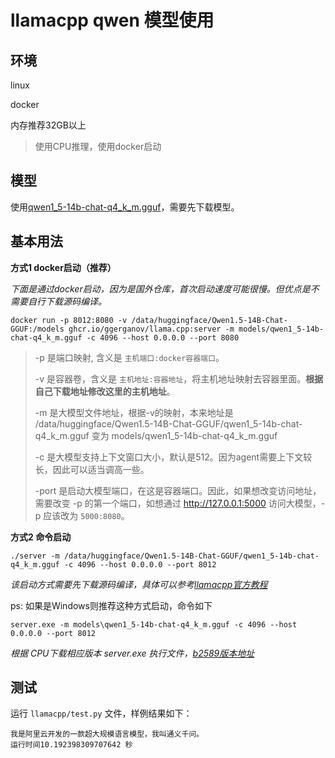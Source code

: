 # llamacpp qwen 模型使用

## 环境

linux

docker

内存推荐32GB以上

> 使用CPU推理，使用docker启动

## 模型

使用[qwen1_5-14b-chat-q4_k_m.gguf](https://modelscope.cn/models/qwen/Qwen1.5-14B-Chat-GGUF/files)，需要先下载模型。

## 基本用法

**方式1 docker启动（推荐）**

*下面是通过docker启动，因为是国外仓库，首次启动速度可能很慢。但优点是不需要自行下载源码编译。*

```shell
docker run -p 8012:8080 -v /data/huggingface/Qwen1.5-14B-Chat-GGUF:/models ghcr.io/ggerganov/llama.cpp:server -m models/qwen1_5-14b-chat-q4_k_m.gguf -c 4096 --host 0.0.0.0 --port 8080
```

> -p 是端口映射, 含义是 `主机端口:docker容器端口`。
>
> -v 是容器卷，含义是 `主机地址:容器地址`，将主机地址映射去容器里面。**根据自己下载地址修改这里的主机地址**。
>
> -m 是大模型文件地址，根据-v的映射，本来地址是 /data/huggingface/Qwen1.5-14B-Chat-GGUF/qwen1_5-14b-chat-q4_k_m.gguf 变为 models/qwen1_5-14b-chat-q4_k_m.gguf
>
> -c 是大模型支持上下文窗口大小，默认是512。因为agent需要上下文较长，因此可以适当调高一些。
>
> -port 是启动大模型端口，在这是容器端口。因此，如果想改变访问地址，需要改变 -p 的第一个端口，如想通过 http://127.0.0.1:5000 访问大模型，-p 应该改为 `5000:8080`。

**方式2 命令启动**

```
./server -m /data/huggingface/Qwen1.5-14B-Chat-GGUF/qwen1_5-14b-chat-q4_k_m.gguf -c 4096 --host 0.0.0.0 --port 8012
```

*该启动方式需要先下载源码编译，具体可以参考[llamacpp官方教程](https://github.com/ggerganov/llama.cpp/blob/master/examples/server/README.md)*

ps: 如果是Windows则推荐这种方式启动，命令如下

```
server.exe -m models\qwen1_5-14b-chat-q4_k_m.gguf -c 4096 --host 0.0.0.0 --port 8012
```

*根据 CPU下载相应版本 server.exe 执行文件，[b2589版本地址](https://github.com/ggerganov/llama.cpp/releases/tag/b2589)*

## 测试

运行 `llamacpp/test.py` 文件，样例结果如下：

```
我是阿里云开发的一款超大规模语言模型，我叫通义千问。
运行时间10.192398309707642 秒
```
